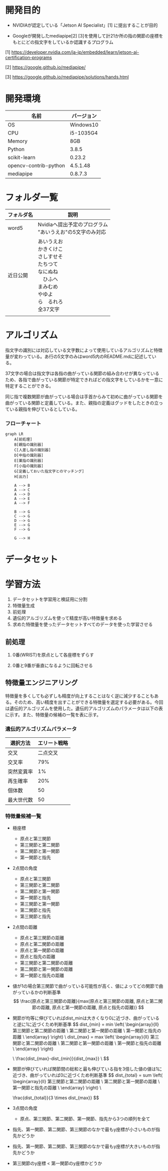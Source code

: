 # 開発目的

- NVIDIAが認定している「Jetson AI Specialist」[1] に提出することが目的

- Googleが開発したmediapipe[2] [3]を使用して計21か所の指の関節の座標をもとにどの指文字をしているか認識するプログラム

  

[1] https://developer.nvidia.com/ja-jp/embedded/learn/jetson-ai-certification-programs

[2] https://google.github.io/mediapipe/

[3] https://google.github.io/mediapipe/solutions/hands.html





# 開発環境

| 名前                  | バージョン |
| --------------------- | ---------- |
| OS                    | Windows10  |
| CPU                   | i5-1035G4  |
| Memory                | 8GB        |
| Python                | 3.8.5      |
| scikit-learn          | 0.23.2     |
| opencv-contrib-python | 4.5.1.48   |
| mediapipe             | 0.8.7.3    |



# フォルダ一覧



| フォルダ名 | 説明                                                         |
| ---------- | ------------------------------------------------------------ |
| word5      | Nvidiaへ提出予定のプログラム <br> "あいうえお"の5文字のみ対応 <br> |
| 近日公開   | あいうえお <br>かきくけこ <br>さしすせそ <br>たちつて　<br>なにぬね　<br>　ひふへ　<br>まみむめ　<br>やゆよ　　<br>ら　るれろ <br>全37文字 |
|            |                                                              |



# アルゴリズム

指文字の識別には対応している文字数によって使用しているアルゴリズムと特徴量が変わっている。あ行の5文字のみはword5内のREADME.mdに記述している。

37文字の場合は指文字は各指の曲がっている関節の組み合わせが異なっているため、各指で曲がっている関節が特定できればどの指文字をしているかを一意に特定することができる。

同じ指で複数関節が曲がっている場合は手首からみて初めに曲がっている関節を曲がっている関節と定義している。また、親指の定義はグッドをしたときの立っている親指を伸びているとしている。



### フローチャート

```mermaid
graph LR
	A[前処理]
	B[親指の識別器]
	C[人差し指の識別器]
	D[中指の識別器]
	E[薬指の識別器]
	F[小指の識別器]
	G[定義しておいた指文字とのマッチング]
	H[出力]
	
	A --> B
	A --> C
	A --> D
	A --> E
	A --> F
	
	B --> G
	C --> G
	D --> G
	E --> G
	F --> G
	
	G --> H
```

# データセット



# 学習方法

1. データセットを学習用と検証用に分割
2. 特徴量生成
3. 前処理
4. 遺伝的アルゴリズムを使って精度が高い特徴量を求める
5. 求めた特徴量を使ったデータセットすべてのデータを使った学習させる



## 前処理

1. 0番(WRIST)を原点として各座標をずらす

2. 0番と9番が垂直になるように回転させる

   

## 特徴量エンジニアリング

特徴量を多くしても必ずしも精度が向上することはなく逆に減少することもある。そのため、高い精度を出すことができる特徴量を選定する必要がある。今回は遺伝的アルゴリズムを使用した。遺伝的アルゴリズムのパラメータは以下の表に示す。また、特徴量の候補の一覧を表に示す。



### 遺伝的アルゴリズムパラメータ

| 選択方法   | エリート戦略 |
| ---------- | ------------ |
| 交叉       | 二点交叉     |
| 交叉率     | 79%          |
| 突然変異率 | 1%           |
| 再生確率   | 20%          |
| 個体数     | 50           |
| 最大世代数 | 50           |



### 特徴量候補一覧

- 極座標

  - 原点と第三関節
  - 第三関節と第二関節
  - 第二関節と第一関節
  - 第一関節と指先

- 2点間の角度

  - 原点と第三関節
  - 第三関節と第二関節
  - 第二関節と第一関節
  - 第一関節と指先
  - 第三関節と第一関節
  - 第二関節と指先
  - 第三関節と指先

- 2点間の距離

  - 原点と第三関節の距離
  - 原点と第二関節の距離
  - 原点と第一関節の距離
  - 原点と指先の距離
  - 第三関節と第二関節の距離
  - 第二関節と第一関節の距離
  - 第一関節と指先の距離

- 値が1の場合第三関節で曲がっている可能性が高く、値によってどの関節で曲がっているかの判断基準
  $$
  \frac{原点と第三関節の距離}{max(原点と第三関節の距離, 原点と第二関節の距離, 原点と第一関節の距離, 原点と指先の距離)}
  $$
  
- 関節が均等に伸びていればdist_minは大きくなり0に近づき、曲がっていると逆に1に近づくため判断基準
  $$
  dist_{min} = min \left(
  \begin{array}{ll}
  第三関節と第二関節の距離 \\
  第二関節と第一関節の距離 \\ 
  第一関節と指先の距離 \\
  \end{array}
  \right) \\
  dist_{max} = max \left(
  \begin{array}{ll}
  第三関節と第二関節の距離 \\
  第二関節と第一関節の距離 \\ 
  第一関節と指先の距離 \\
  \end{array}
  \right)
  
  \\
  \frac{dist_{max}-dist_{min}}{dist_{max}}
  \\
  $$

- 関節が伸びていれば関節間の総和と最も伸びている指を3倍した値の値は1に近づき、曲がっていれば0に近づくため判断基準
  $$
  dist_{total} = sum \left(
  \begin{array}{ll}
  第三関節と第二関節の距離 \\
  第二関節と第一関節の距離 \\ 
  第一関節と指先の距離 \\
  \end{array}
  \right) \\
  
  \frac{dist_{total}}{3 \times dist_{max}}
  $$
  
- 3点間の角度

  - 原点、第三関節、第二関節、第一関節、指先から3つの順列を全て

- 指先、第一関節、第二関節、第三関節のなかで最もy座標が小さいものが指先かどうか

- 指先、第一関節、第二関節、第三関節のなかで最もy座標が大きいものが指先かどうか

- 第三関節のy座標 < 第一関節のy座標かどうか




